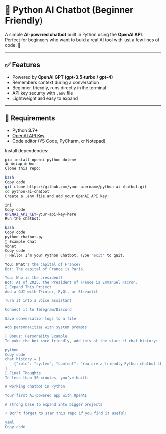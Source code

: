
# 🤖 Python AI Chatbot (Beginner Friendly)

A simple **AI-powered chatbot** built in Python using the **OpenAI API**.  
Perfect for beginners who want to build a real AI tool with just a few lines of code. 🚀  

---

## ✅ Features
- Powered by **OpenAI GPT (gpt-3.5-turbo / gpt-4)**
- Remembers context during a conversation
- Beginner-friendly, runs directly in the terminal
- API key security with `.env` file
- Lightweight and easy to expand

---

## 🧰 Requirements
- Python **3.7+**
- [OpenAI API Key](https://platform.openai.com/account/api-keys)
- Code editor (VS Code, PyCharm, or Notepad)

Install dependencies:
```bash
pip install openai python-dotenv
🛠️ Setup & Run
Clone this repo:

bash
Copy code
git clone https://github.com/your-username/python-ai-chatbot.git
cd python-ai-chatbot
Create a .env file and add your OpenAI API key:

ini
Copy code
OPENAI_API_KEY=your-api-key-here
Run the chatbot:

bash
Copy code
python chatbot.py
💬 Example Chat
vbnet
Copy code
🤖 Hello! I’m your Python Chatbot. Type 'exit' to quit.

You: What's the capital of France?
Bot: The capital of France is Paris.

You: Who is the president?
Bot: As of 2025, the President of France is Emmanuel Macron.
🔁 Expand This Project
Add a GUI with Tkinter, PyQt, or Streamlit

Turn it into a voice assistant

Connect it to Telegram/Discord

Save conversation logs to a file

Add personalities with system prompts

🎁 Bonus: Personality Example
To make the bot more friendly, add this at the start of chat_history:

python
Copy code
chat_history = [
    {"role": "system", "content": "You are a friendly Python chatbot that explains things clearly."}
]
📌 Final Thoughts
In less than 30 minutes, you’ve built:

A working chatbot in Python

Your first AI-powered app with OpenAI

A strong base to expand into bigger projects

⭐ Don’t forget to star this repo if you find it useful!

yaml
Copy code
